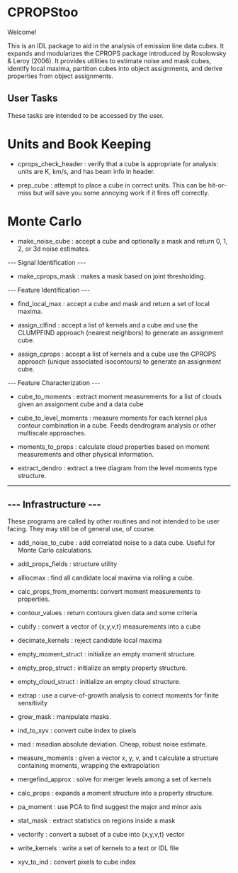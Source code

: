 CPROPStoo
=========

Welcome!

This is an IDL package to aid in the analysis of emission line data
cubes. It expands and modularizes the CPROPS package introduced by
Rosolowsky & Leroy (2006). It provides utilities to estimate noise and
mask cubes, identify local maxima, partition cubes into object
assignments, and derive properties from object assignments.

User Tasks
----------

These tasks are intended to be accessed by the user.

# Units and Book Keeping

* cprops_check_header : verify that a cube is appropriate for
  analysis: units are K, km/s, and has beam info in header.

* prep_cube : attempt to place a cube in correct units. This can be
  hit-or-miss but will save you some annoying work if it fires off
  correctly.

# Monte Carlo

* make_noise_cube : accept a cube and optionally a mask and return 0,
  1, 2, or 3d noise estimates.

--- Signal Identification ---

* make_cprops_mask : makes a mask based on joint thresholding.

--- Feature Identification ---

* find_local_max : accept a cube and mask and return a set of local
  maxima.

* assign_clfind : accept a list of kernels and a cube and use the
  CLUMPFIND approach (nearest neighbors) to generate an assignment
  cube.

* assign_cprops : accept a list of kernels and a cube use the CPROPS
  approach (unique associated isocontours) to generate an assignment
  cube.

--- Feature Characterization ---

* cube_to_moments : extract moment measurements for a list of clouds
  given an assignment cube and a data cube

* cube_to_level_moments : measure moments for each kernel plus contour
  combination in a cube. Feeds dendrogram analysis or other
  multiscale approaches.

* moments_to_props : calculate cloud properties based on moment
  measurements and other physical information.

* extract_dendro : extract a tree diagram from the level moments type
  structure.

----------------------
--- Infrastructure ---
----------------------

These programs are called by other routines and not intended to be
user facing. They may still be of general use, of course.

* add_noise_to_cube : add correlated noise to a data cube. Useful for
  Monte Carlo calculations.

* add_props_fields : structure utility

* alllocmax : find all candidate local maxima via rolling a cube.

* calc_props_from_moments: convert moment measurements to properties.

* contour_values : return contours given data and some criteria

* cubify : convert a vector of {x,y,v,t} measurements into a cube

* decimate_kernels : reject candidate local maxima

* empty_moment_struct : initialize an empty moment structure.

* empty_prop_struct : initialize an empty property structure.

* empty_cloud_struct : initialize an empty cloud structure.

* extrap : use a curve-of-growth analysis to correct moments for
  finite sensitivity

* grow_mask : manipulate masks.

* ind_to_xyv : convert cube index to pixels

* mad : meadian absolute deviation. Cheap, robust noise estimate.

* measure_moments : given a vector x, y, v, and t calculate a
  structure containing moments, wrapping the extrapolation

* mergefind_approx : solve for merger levels among a set of kernels

* calc_props : expands a moment structure into a property structure.

* pa_moment : use PCA to find suggest the major and minor axis

* stat_mask : extract statistics on regions inside a mask

* vectorify : convert a subset of a cube into {x,y,v,t} vector

* write_kernels : write a set of kernels to a text or IDL file

* xyv_to_ind : convert pixels to cube index
